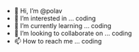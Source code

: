 - 👋 Hi, I’m @polav
- 👀 I’m interested in ... coding
- 🌱 I’m currently learning ... coding
- 💞️ I’m looking to collaborate on ... coding 
- 📫 How to reach me ... coding

<!---
polav/polav is a ✨ special ✨ repository because its `README.md` (this file) appears on your GitHub profile.
You can click the Preview link to take a look at your changes.
--->
